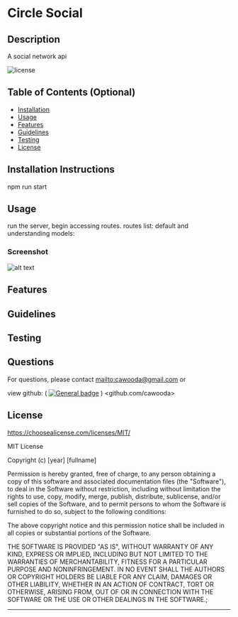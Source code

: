 # Circle Social
## Description

A social network api

![license](https://img.shields.io/badge/license-MIT-blue)

## Table of Contents (Optional)

- [Installation](#installation)
- [Usage](#usage)
- [Features](#features)
- [Guidelines](#guidelines)
- [Testing](#testing)
- [License](#license)

## Installation Instructions

npm run start 

## Usage
run the server, begin accessing routes. routes list: default and understanding models:

### Screenshot


![alt text](./assets/images/screenshot.png)


## Features



## Guidelines


## Testing


## Questions

For questions, please contact <mailto:cawooda@gmail.com> or 

view github:
(
    [![General badge](https://img.shields.io/badge/Github-profile-green.svg)](https://github.com/github.com/cawooda)
    )
<github.com/cawooda>

## License

<https://choosealicense.com/licenses/MIT/>


        
MIT License

Copyright (c) [year] [fullname]
  
Permission is hereby granted, free of charge, to any person obtaining a copy
of this software and associated documentation files (the "Software"), to deal
in the Software without restriction, including without limitation the rights
to use, copy, modify, merge, publish, distribute, sublicense, and/or sell
copies of the Software, and to permit persons to whom the Software is
furnished to do so, subject to the following conditions:

The above copyright notice and this permission notice shall be included in all
copies or substantial portions of the Software.

THE SOFTWARE IS PROVIDED "AS IS", WITHOUT WARRANTY OF ANY KIND, EXPRESS OR
IMPLIED, INCLUDING BUT NOT LIMITED TO THE WARRANTIES OF MERCHANTABILITY,
FITNESS FOR A PARTICULAR PURPOSE AND NONINFRINGEMENT. IN NO EVENT SHALL THE
AUTHORS OR COPYRIGHT HOLDERS BE LIABLE FOR ANY CLAIM, DAMAGES OR OTHER
LIABILITY, WHETHER IN AN ACTION OF CONTRACT, TORT OR OTHERWISE, ARISING FROM,
OUT OF OR IN CONNECTION WITH THE SOFTWARE OR THE USE OR OTHER DEALINGS IN THE
SOFTWARE.;
    

---


  